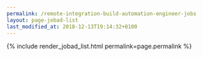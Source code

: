 ```yaml
---
permalink: /remote-integration-build-automation-engineer-jobs
layout: page-jobad-list
last_modified_at: 2018-12-13T19:14:32+0100
---
```

{% include render_jobad_list.html permalink=page.permalink %}
